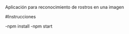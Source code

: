 Aplicación para reconocimiento de rostros en una imagen<br>

#Instrucciones

-npm install
-npm start